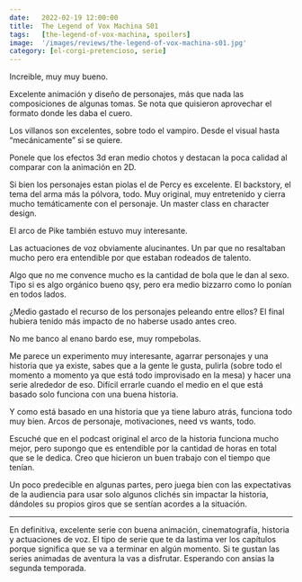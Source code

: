 ```yaml
---
date:   2022-02-19 12:00:00
title:  The Legend of Vox Machina S01
tags:   [the-legend-of-vox-machina, spoilers]
image:  '/images/reviews/the-legend-of-vox-machina-s01.jpg'
category: [el-corgi-pretencioso, serie]
---
```

Increible, muy muy bueno. 

Excelente animación y diseño de personajes, más que nada las composiciones de algunas tomas. Se nota que quisieron aprovechar el formato donde les daba el cuero.

Los villanos son excelentes, sobre todo el vampiro. Desde el visual hasta “mecánicamente” si se quiere.

Ponele que los efectos 3d eran medio chotos y destacan la poca calidad al comparar con la animación en 2D.

Si bien los personajes estan piolas el de Percy es excelente. El backstory, el tema del arma más la pólvora, todo. Muy original, muy entretenido y cierra mucho temáticamente con el personaje. Un master class en character design.

El arco de Pike también estuvo muy interesante.

Las actuaciones de voz obviamente alucinantes. Un par que no resaltaban mucho pero era entendible por que estaban rodeados de talento.

Algo que no me convence mucho es la cantidad de bola que le dan al sexo. Tipo si es algo orgánico bueno qsy, pero era medio bizzarro como lo ponían en todos lados.

¿Medio gastado el recurso de los personajes peleando entre ellos? El final hubiera tenido más impacto de no haberse usado antes creo.

No me banco al enano bardo ese, muy rompebolas.

Me parece un experimento muy interesante, agarrar personajes y una historia que ya existe, sabes que a la gente le gusta, pulirla (sobre todo el momento a momento ya que está todo improvisado en la mesa) y hacer una serie alrededor de eso. Difícil errarle cuando el medio en el que está basado solo funciona con una buena historia.

Y como está basado en una historia que ya tiene laburo atrás, funciona todo muy bien. Arcos de personaje, motivaciones, need vs wants, todo.

Escuché que en el podcast original el arco de la historia funciona mucho mejor, pero supongo que es entendible por la cantidad de horas en total que se le dedica. Creo que hicieron un buen trabajo con el tiempo que tenían.

Un poco predecible en algunas partes, pero juega bien con las expectativas de la audiencia para usar solo algunos clichés sin impactar la historia, dándoles su propios giros que se sentían acordes a la situación.

<hr>

En definitiva, excelente serie con buena animación, cinematografía, historia y actuaciones de voz. El tipo de serie que te da lastima ver los capítulos porque significa que se va a terminar en algún momento. Si te gustan las series animadas de aventura la vas a disfrutar. Esperando con ansias la segunda temporada.

